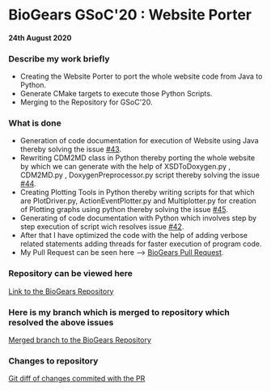 # BioGears GSoC'20 : Website Porter
#### 24th August 2020

### Describe my work briefly
 
* Creating the Website Porter to port the whole website code from Java to Python.
* Generate CMake targets to execute those Python Scripts.
* Merging to the Repository for GSoC'20.

### What is done

* Generation of code documentation for execution of Website using Java thereby solving the issue [#43](https://github.com/BioGearsEngine/core/issues/43).
* Rewriting CDM2MD class in Python thereby porting the whole website by which we can generate with the help of XSDToDoxygen.py , CDM2MD.py , DoxygenPreprocessor.py script thereby solving the issue [#44](https://github.com/BioGearsEngine/core/issues/44).
* Creating Plotting Tools in Python thereby writing scripts for that which are PlotDriver.py, ActionEventPlotter.py and Multiplotter.py for creation of Plotting graphs using python thereby solving the issue [#45](https://github.com/BioGearsEngine/core/issues/45).
* Generating of code documentation with Python which involves step by step execution of script wich resolves issue [#42](https://github.com/BioGearsEngine/core/issues/42).
* After that I have optimized the code with the help of adding verbose related statements adding threads for faster execution of program code.
* My Pull Request can be seen here --> [BioGears Pull Request](https://github.com/BioGearsEngine/core/pull/46).

### Repository can be viewed here
[Link to the BioGears Repository](https://github.com/BioGearsEngine/core)

### Here is my branch which is merged to repository which resolved the above issues
[Merged branch to the BioGears Repository](https://github.com/Shashankjain12/core/tree/f/shashank-website)

### Changes to repository
[Git diff of changes commited with the PR](https://github.com/BioGearsEngine/core/commit/2e704cb36ccc22dc3f113f2b961546b9e513d646)
